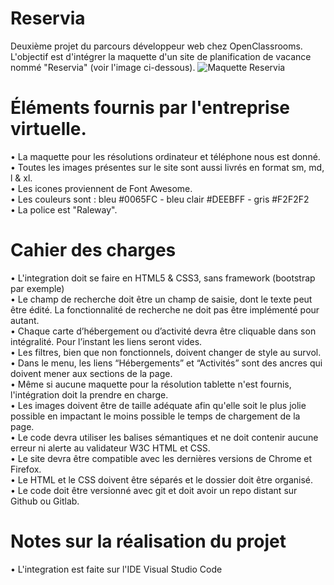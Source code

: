 # Reservia
Deuxième projet du parcours développeur web chez OpenClassrooms. L'objectif est d'intégrer la maquette d'un site de planification de vacance nommé "Reservia" (voir l'image ci-dessous).
<img src="src/maquettes/Desktop - 1.png" alt="Maquette Reservia">
# Éléments fournis par l'entreprise virtuelle.
• La maquette pour les résolutions ordinateur et téléphone nous est donné. <br>
• Toutes les images présentes sur le site sont aussi livrés en format sm, md, l & xl. <br>
• Les icones proviennent de Font Awesome. <br>
• Les couleurs sont : bleu #0065FC - bleu clair #DEEBFF - gris #F2F2F2 <br>
• La police est "Raleway".
# Cahier des charges
• L'integration doit se faire en HTML5 & CSS3, sans framework (bootstrap par exemple) <br>
• Le champ de recherche doit être un champ de saisie, dont le texte peut être édité. La fonctionnalité de recherche ne doit pas être implémenté pour autant. <br> 
• Chaque carte d’hébergement ou d’activité devra être cliquable dans son intégralité. Pour l’instant les liens seront vides. <br>
• Les filtres, bien que non fonctionnels, doivent changer de style au survol. <br>
• Dans le menu, les liens “Hébergements” et “Activités” sont des ancres qui doivent mener aux sections de la page. <br>
• Même si aucune maquette pour la résolution tablette n'est fournis, l'intégration doit la prendre en charge. <br>
• Les images doivent être de taille adéquate afin qu'elle soit le plus jolie possible en impactant le moins possible le temps de chargement de la page. <br>
• Le code devra utiliser les balises sémantiques et ne doit contenir aucune erreur ni alerte au validateur W3C HTML et CSS. <br>
• Le site devra être compatible avec les dernières versions de Chrome et Firefox. <br>
• Le HTML et le CSS doivent être séparés et le dossier doit être organisé. <br>
• Le code doit être versionné avec git et doit avoir un repo distant sur Github ou Gitlab. <br>
# Notes sur la réalisation du projet
• L'integration est faite sur l'IDE Visual Studio Code 
